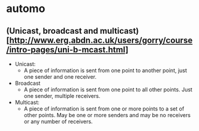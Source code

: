 # automo



## (Unicast, broadcast and multicast)[http://www.erg.abdn.ac.uk/users/gorry/course/intro-pages/uni-b-mcast.html]

- Unicast: 
  * A piece of information is sent from one point to another point, just one sender and one receiver.
- Broadcast
  * A piece of information is sent from one point to all other points. Just one sender, multiple receivers.
- Multicast:
  * A piece of information is sent from one or more points to a set of other points. May be one or more senders and may be no receivers or any number of receivers.

